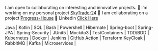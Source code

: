 I am open to collaborating on interesting and innovative projects.
🔭 I’m working on my personal project [SkyTrader24](https://github.com/McBlankenburg/SkyTrader24)
👯 I am collaborating on a project [Progress-House]([https://github.com/McBlankenburg/SkyTrader24](https://github.com/Progress-House))
👥 Linkedin [Click Here](https://www.linkedin.com/in/mcblankenburg/)
 
 Java | Kotlin | SQL | Bash | Powershell |
 Hibernate | Spring-boot | Spring-JPA | Spring-Security |
 JUnit5 | Mockito3 | TestContainers | TDD/BDD |
 Kubernetes | Docker | Jenkins | GitHub Action | Terraform
 KeyCloak | RabbitMQ | Kafka | Microservices |
